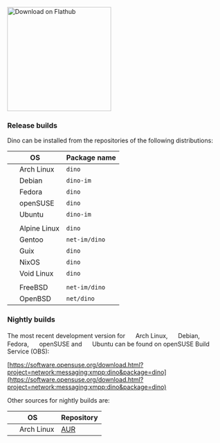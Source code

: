 <a href='https://flathub.org/apps/details/im.dino.Dino'><img width='240' alt='Download on Flathub' src='https://flathub.org/assets/badges/flathub-badge-en.png'/></a>

### Release builds

Dino can be installed from the repositories of the following distributions:

| OS               | Package name |
| ------------------- | ------ |
| <img src="https://upload.wikimedia.org/wikipedia/commons/a/a5/Archlinux-icon-crystal-64.svg" height="16"/> Arch Linux          | `dino`  |
| <img src="https://upload.wikimedia.org/wikipedia/commons/8/80/Ardebian_logo.svg" height="16"/> Debian | `dino-im` |
| <img src="https://upload.wikimedia.org/wikipedia/commons/3/3f/Fedora_logo.svg" height="16"/> Fedora | `dino` |
| <img src="https://en.opensuse.org/images/c/cd/Button-colour.png" height="16"/> openSUSE | `dino` |
| <img src="https://upload.wikimedia.org/wikipedia/commons/thumb/9/94/Ubuntu_logoib.svg/1200px-Ubuntu_logoib.svg.png" height="16"/> Ubuntu | `dino-im` |
| | |
| <img src="https://i.imgur.com/4VH9EgI.png" height="16"> Alpine Linux | `dino` |
| <img src="https://upload.wikimedia.org/wikipedia/commons/thumb/1/19/Gentoo_Logo_Vector.svg/986px-Gentoo_Logo_Vector.svg.png" height="16"/> Gentoo | `net-im/dino` |
| <img src="https://upload.wikimedia.org/wikipedia/commons/thumb/8/81/Guix_logo.svg/264px-Guix_logo.svg.png" height="16"/> Guix | `dino` |
| <img src="https://cdn.rawgit.com/NixOS/nixos-artwork/master/logo/nix-snowflake.svg" height="16"/> NixOS | `dino` |
| <img src="https://upload.wikimedia.org/wikipedia/commons/thumb/0/02/Void_Linux_logo.svg/200px-Void_Linux_logo.svg.png" height="16"/> Void Linux | `dino` |
| | |
| <img src="https://upload.wikimedia.org/wikipedia/commons/3/31/Farm-Fresh_freebsd.png" height="16"/> FreeBSD | `net-im/dino` |
| <img src="https://www.openbsd.org/art/puffy/puf100X86.gif" height="16"/> OpenBSD | `net/dino` |

### Nightly builds
The most recent development version for <img src="https://upload.wikimedia.org/wikipedia/commons/a/a5/Archlinux-icon-crystal-64.svg" height="16"/> Arch Linux, <img src="https://upload.wikimedia.org/wikipedia/commons/8/80/Ardebian_logo.svg" height="16"/> Debian, <img src="https://upload.wikimedia.org/wikipedia/commons/3/3f/Fedora_logo.svg" height="16"/> Fedora, <img src="https://upload.wikimedia.org/wikipedia/commons/thumb/d/d0/OpenSUSE_Logo.svg/800px-OpenSUSE_Logo.svg.png" height="16"/> openSUSE and <img src="https://upload.wikimedia.org/wikipedia/commons/thumb/9/94/Ubuntu_logoib.svg/1200px-Ubuntu_logoib.svg.png" height="16"/> Ubuntu can be found on openSUSE Build Service (OBS):

[https://software.opensuse.org/download.html?project=network:messaging:xmpp:dino&package=dino](https://software.opensuse.org/download.html?project=network:messaging:xmpp:dino&package=dino)

Other sources for nightly builds are:

| OS                  | Repository |
| ------------------- | ------ |
| <img src="https://upload.wikimedia.org/wikipedia/commons/a/a5/Archlinux-icon-crystal-64.svg" height="16"/> Arch Linux          | [AUR](https://aur.archlinux.org/packages/dino-git/)  |